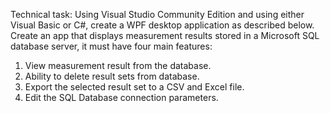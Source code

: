 Technical task:
	Using Visual Studio Community Edition and using either Visual Basic or C#, create a WPF desktop application as described below.
	Create an app that displays measurement results stored in a Microsoft SQL database server, it must have four main features:
1)	View measurement result from the database.
2)	Ability to delete result sets from database.
3)	Export the selected result set to a CSV and Excel file.
4)	Edit the SQL Database connection parameters.
 
